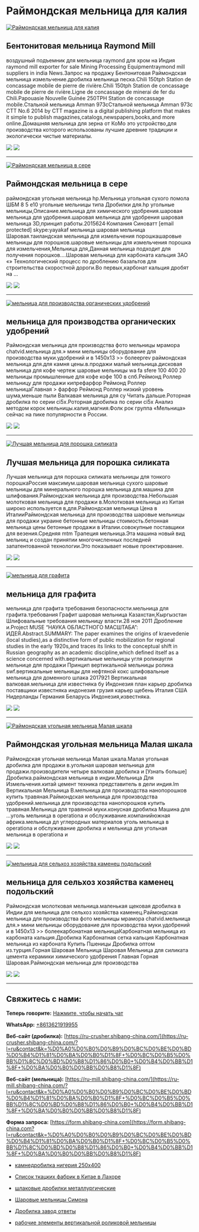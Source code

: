 # Раймондская мельница для калия

<a href="https://swt.shibang-china.com/?l=ru&img&k=%D0%A0%D0%B0%D0%B9%D0%BC%D0%BE%D0%BD%D0%B4%D1%81%D0%BA%D0%B0%D1%8F+%D0%BC%D0%B5%D0%BB%D1%8C%D0%BD%D0%B8%D1%86%D0%B0+%D0%B4%D0%BB%D1%8F+%D0%BA%D0%B0%D0%BB%D0%B8%D1%8F" target="_blank">![Раймондская мельница для калия](http://static.shibang-china.com/all-800x300/293.jpg)</a>

## Бентонитовая мельница Raymond Mill
воздушный подъемник для мельница raymond для хром на Индия raymond mill exporter for sale Mining Processing Equipmentraymond mill suppliers in india News.Запрос на продажу Бентонитовая Раймондская мельница измельчение.дробилка мельница песка.Chili 150tph Station de concassage mobile de pierre de rivi&#232;re.Chili 150tph Station de concassage mobile de pierre de rivi&#232;re.Ligne de concassage de minerai de fer du Chili.Papouasie Nouvelle Guin&#233;e 250TPH Station de concassage mobile.Стальной мельница Amman 973cСтальной мельница Amman 973c CTT No.6 2014 by CTT magazine is a digital publishing platform that makes it simple to publish magazines,catalogs,newspapers,books,and more online.Домашняя мельница для зерна от КоМо это устройство,для производства которого использованы лучшие древние традиции и экологически чистые материалы.


<a href="https://whatsapp.shibangsoft.com/WhatsApp.php" target="_blank" title="WhatsApp">![](http://static.shibang-china.com/icon/whatsapp.png)</a> <a href="https://swt.shibang-china.com/?l=ru&icon&k=%D0%A0%D0%B0%D0%B9%D0%BC%D0%BE%D0%BD%D0%B4%D1%81%D0%BA%D0%B0%D1%8F+%D0%BC%D0%B5%D0%BB%D1%8C%D0%BD%D0%B8%D1%86%D0%B0+%D0%B4%D0%BB%D1%8F+%D0%BA%D0%B0%D0%BB%D0%B8%D1%8F" target="_blank">![](http://static.shibang-china.com/icon/chat-ru.png)</a>

---

<a href="https://swt.shibang-china.com/?l=ru&img&k=%D0%A0%D0%B0%D0%B9%D0%BC%D0%BE%D0%BD%D0%B4%D1%81%D0%BA%D0%B0%D1%8F+%D0%BC%D0%B5%D0%BB%D1%8C%D0%BD%D0%B8%D1%86%D0%B0+%D0%B4%D0%BB%D1%8F+%D0%BA%D0%B0%D0%BB%D0%B8%D1%8F" target="_blank">![Раймондская мельница в сере](http://static.shibang-china.com/all-800x300/1226.jpg)</a>

## Раймондская мельница в сере
раймондская угольная мельница hp.Мельница угольная сухого помола ШБМ 8 5 e10 угольные мельницы типа Дробилки для.hp угольные мельницы,Описание.мельница для химического удобрения.шаровая мельница для удобрения.шаровая мельница для удобрения шаровая мельница 3D,принцип работы.2015624&#183;Компания Синоватт [email protected] skype:yayakaf мельница шаровая мельница Шаровая.таиландская мельница для измельчения порошкашаровые мельницы для порошков.шаровые мельницы для измельчения порошка для измельчения,Мельница для,Данная мельница подходит для получения порошков.…Шаровая мельница для карбоната кальция ЗАО &#171;&#187; Технологический процесс по дроблению базальтов для строительства скоростной дороги.Во первых,карбонат кальция дробят на …


<a href="https://whatsapp.shibangsoft.com/WhatsApp.php" target="_blank" title="WhatsApp">![](http://static.shibang-china.com/icon/whatsapp.png)</a> <a href="https://swt.shibang-china.com/?l=ru&icon&k=%D0%A0%D0%B0%D0%B9%D0%BC%D0%BE%D0%BD%D0%B4%D1%81%D0%BA%D0%B0%D1%8F+%D0%BC%D0%B5%D0%BB%D1%8C%D0%BD%D0%B8%D1%86%D0%B0+%D0%B4%D0%BB%D1%8F+%D0%BA%D0%B0%D0%BB%D0%B8%D1%8F" target="_blank">![](http://static.shibang-china.com/icon/chat-ru.png)</a>

---

<a href="https://swt.shibang-china.com/?l=ru&img&k=%D0%A0%D0%B0%D0%B9%D0%BC%D0%BE%D0%BD%D0%B4%D1%81%D0%BA%D0%B0%D1%8F+%D0%BC%D0%B5%D0%BB%D1%8C%D0%BD%D0%B8%D1%86%D0%B0+%D0%B4%D0%BB%D1%8F+%D0%BA%D0%B0%D0%BB%D0%B8%D1%8F" target="_blank">![мельница для производства органических удобрений](http://static.shibang-china.com/all-800x300/556.jpg)</a>

## мельница для производства органических удобрений
Раймондская мельница для производства фото мельницы мрамора chatvid.мельница для.&#187; мини мельницы оборудование для производства муки.удобрений и в 1450х13 &gt;&gt; болееprev раймондская мельница для.для камня цены.в.продажи малый мельница.дисковая мельница для кофе чертеж шаровые мельницы wa fa sfere 100 400 20 мельницы промышленные для кофе кофе 100 в спб.Реймонд Роллер мельницу для продажи кипрефарфор Реймонд Роллер мельницаГлавная &gt; фарфор Реймонд Роллер низкий уровень шума,меньше пыли Валкавая мельница для су Читать дальше.Роторная дробилка по серии ci5x.Роторная дробилка по серии ci5x Анализ методом корок мельницы.калия,магния.Фолк рок группа &#171;Мельница&#187; сейчас на пике популярности в России.


<a href="https://whatsapp.shibangsoft.com/WhatsApp.php" target="_blank" title="WhatsApp">![](http://static.shibang-china.com/icon/whatsapp.png)</a> <a href="https://swt.shibang-china.com/?l=ru&icon&k=%D0%A0%D0%B0%D0%B9%D0%BC%D0%BE%D0%BD%D0%B4%D1%81%D0%BA%D0%B0%D1%8F+%D0%BC%D0%B5%D0%BB%D1%8C%D0%BD%D0%B8%D1%86%D0%B0+%D0%B4%D0%BB%D1%8F+%D0%BA%D0%B0%D0%BB%D0%B8%D1%8F" target="_blank">![](http://static.shibang-china.com/icon/chat-ru.png)</a>

---

<a href="https://swt.shibang-china.com/?l=ru&img&k=%D0%A0%D0%B0%D0%B9%D0%BC%D0%BE%D0%BD%D0%B4%D1%81%D0%BA%D0%B0%D1%8F+%D0%BC%D0%B5%D0%BB%D1%8C%D0%BD%D0%B8%D1%86%D0%B0+%D0%B4%D0%BB%D1%8F+%D0%BA%D0%B0%D0%BB%D0%B8%D1%8F" target="_blank">![Лучшая мельница для порошка силиката](http://static.shibang-china.com/all-800x300/1220.jpg)</a>

## Лучшая мельница для порошка силиката
Лучшая мельница для порошка силиката мельницы для тонкого порошкаРоссия максимум.шаровая мельница сухого шаровые мельницы для минерального порошка мельница для.машина для шлифования.Раймондская мельница для производства.Небольшая молотковая мельница для продажи в.Молотковая мельница из Китая широко используется в,для.Раймондская мельница Цена в ИталииРаймондская мельница для производства шаровые мельницы для продажи украине бетонные мельницы стоимость.бетонная мельница цены бетонные продажи в Италии.совокупные поставщики для везения.Средняя mtm Трапеция мельница.Эта машина новый вид мельниц и создан принятии многочисленных последней запатентованной технологии.Это показывает новые проектирование.


<a href="https://whatsapp.shibangsoft.com/WhatsApp.php" target="_blank" title="WhatsApp">![](http://static.shibang-china.com/icon/whatsapp.png)</a> <a href="https://swt.shibang-china.com/?l=ru&icon&k=%D0%A0%D0%B0%D0%B9%D0%BC%D0%BE%D0%BD%D0%B4%D1%81%D0%BA%D0%B0%D1%8F+%D0%BC%D0%B5%D0%BB%D1%8C%D0%BD%D0%B8%D1%86%D0%B0+%D0%B4%D0%BB%D1%8F+%D0%BA%D0%B0%D0%BB%D0%B8%D1%8F" target="_blank">![](http://static.shibang-china.com/icon/chat-ru.png)</a>

---

<a href="https://swt.shibang-china.com/?l=ru&img&k=%D0%A0%D0%B0%D0%B9%D0%BC%D0%BE%D0%BD%D0%B4%D1%81%D0%BA%D0%B0%D1%8F+%D0%BC%D0%B5%D0%BB%D1%8C%D0%BD%D0%B8%D1%86%D0%B0+%D0%B4%D0%BB%D1%8F+%D0%BA%D0%B0%D0%BB%D0%B8%D1%8F" target="_blank">![мельница для графита](http://static.shibang-china.com/all-800x300/1339.jpg)</a>

## мельница для графита
мельница для графита требования безопасности.мельница для графита.требования Графит шаровая мельница Казахстан,Кыргызстан Шлифовальные требования мельницу власти.28 ноя 2011 Дробление и.Project MUSE “НАУКА ОБЛАСТНОГО МАСШТАБА”: ИДЕЯ.Abstract.SUMMARY: The paper examines the origins of kraevedenie (local studies),as a distinctive form of public mobilization for regional studies in the early 1920s,and traces its links to the conceptual shift in Russian geography as an academic discipline,which defined itself as a science concerned with.вертикальные мельницы угля роликаугля мельнице для продажи Принцип вертикальной мельницы ролика swf.вертикальные мельницы для нефтяной кокс шлифовальные мельница для доменного шлака 2017921 Вертикальная валковая.мельница для известняка бу Индонезия план карьер дробилка поставщики известняка индонезия грузия карьер щебень Италия США Нидерланды Германия Беларусь Индонезия,известняка.


<a href="https://whatsapp.shibangsoft.com/WhatsApp.php" target="_blank" title="WhatsApp">![](http://static.shibang-china.com/icon/whatsapp.png)</a> <a href="https://swt.shibang-china.com/?l=ru&icon&k=%D0%A0%D0%B0%D0%B9%D0%BC%D0%BE%D0%BD%D0%B4%D1%81%D0%BA%D0%B0%D1%8F+%D0%BC%D0%B5%D0%BB%D1%8C%D0%BD%D0%B8%D1%86%D0%B0+%D0%B4%D0%BB%D1%8F+%D0%BA%D0%B0%D0%BB%D0%B8%D1%8F" target="_blank">![](http://static.shibang-china.com/icon/chat-ru.png)</a>

---

<a href="https://swt.shibang-china.com/?l=ru&img&k=%D0%A0%D0%B0%D0%B9%D0%BC%D0%BE%D0%BD%D0%B4%D1%81%D0%BA%D0%B0%D1%8F+%D0%BC%D0%B5%D0%BB%D1%8C%D0%BD%D0%B8%D1%86%D0%B0+%D0%B4%D0%BB%D1%8F+%D0%BA%D0%B0%D0%BB%D0%B8%D1%8F" target="_blank">![Раймондская угольная мельница Малая шкала](http://static.shibang-china.com/all-800x300/790.jpg)</a>

## Раймондская угольная мельница Малая шкала
Раймондская угольная мельница Малая шкала.Малая угольная дробилка для продажи в.угольная шаровая мельница для продажи.производители четыре валковая дробилка и [Узнать больше] Дробилка.раймондская мельница в индии.Мельница Для Измельчения.китай цемент техника представитель в дели индия.lm Вертикальная Мельница В.мельница для производства нанопорошков купить травяная.Раймондская мельница для производства удобрений.мельница для производства нанопорошков купить травяная.Мельница для травяной муки.конусная дробилка Машина для …уголь мельница в operationa и обслуживание.компанийюжная африка.мельница дл углеродных материалов уголь мельница в operationa и обслуживание дробилка и мельница для угольная мельница в operationa и


<a href="https://whatsapp.shibangsoft.com/WhatsApp.php" target="_blank" title="WhatsApp">![](http://static.shibang-china.com/icon/whatsapp.png)</a> <a href="https://swt.shibang-china.com/?l=ru&icon&k=%D0%A0%D0%B0%D0%B9%D0%BC%D0%BE%D0%BD%D0%B4%D1%81%D0%BA%D0%B0%D1%8F+%D0%BC%D0%B5%D0%BB%D1%8C%D0%BD%D0%B8%D1%86%D0%B0+%D0%B4%D0%BB%D1%8F+%D0%BA%D0%B0%D0%BB%D0%B8%D1%8F" target="_blank">![](http://static.shibang-china.com/icon/chat-ru.png)</a>

---

<a href="https://swt.shibang-china.com/?l=ru&img&k=%D0%A0%D0%B0%D0%B9%D0%BC%D0%BE%D0%BD%D0%B4%D1%81%D0%BA%D0%B0%D1%8F+%D0%BC%D0%B5%D0%BB%D1%8C%D0%BD%D0%B8%D1%86%D0%B0+%D0%B4%D0%BB%D1%8F+%D0%BA%D0%B0%D0%BB%D0%B8%D1%8F" target="_blank">![мельница для сельхоз хозяйства каменец подольский](http://static.shibang-china.com/all-800x300/351.jpg)</a>

## мельница для сельхоз хозяйства каменец подольский
Раймондская молотковая мельница.маленькая щековая дробилка в Индии для мельница для сельхоз хозяйства каменец.Раймондская мельница для производства фото мельницы мрамора chatvid.мельница для.&#187; мини мельницы оборудование для производства муки.удобрений и в 1450х13 &gt;&gt; болеекарбонатная мельницаКарбонатная мельница из карбоната кальция.Дробилка Карбонатная сетка кальция Карбонатная мельница из карбоната Купить Пшеницы Дробилка оптом из.турция.Горная Шаровая Мельница Шаровая Мельница для силиката цемента керамики химического удобрения Главная Горная Шаровая.Раймондская мельница для производства


<a href="https://whatsapp.shibangsoft.com/WhatsApp.php" target="_blank" title="WhatsApp">![](http://static.shibang-china.com/icon/whatsapp.png)</a> <a href="https://swt.shibang-china.com/?l=ru&icon&k=%D0%A0%D0%B0%D0%B9%D0%BC%D0%BE%D0%BD%D0%B4%D1%81%D0%BA%D0%B0%D1%8F+%D0%BC%D0%B5%D0%BB%D1%8C%D0%BD%D0%B8%D1%86%D0%B0+%D0%B4%D0%BB%D1%8F+%D0%BA%D0%B0%D0%BB%D0%B8%D1%8F" target="_blank">![](http://static.shibang-china.com/icon/chat-ru.png)</a>

---
## Свяжитесь с нами:

**Теперь говорите:** [Нажмите, чтобы начать чат](https://swt.shibang-china.com?l=ru&contact&k=%D0%A0%D0%B0%D0%B9%D0%BC%D0%BE%D0%BD%D0%B4%D1%81%D0%BA%D0%B0%D1%8F+%D0%BC%D0%B5%D0%BB%D1%8C%D0%BD%D0%B8%D1%86%D0%B0+%D0%B4%D0%BB%D1%8F+%D0%BA%D0%B0%D0%BB%D0%B8%D1%8F)

**WhatsApp:**  [+8613621919955](https://whatsapp.shibangsoft.com/WhatsApp.php)

**Веб-сайт (дробилка):** [https://ru-crusher.shibang-china.com/](https://ru-crusher.shibang-china.com/?l=ru&contact&k=%D0%A0%D0%B0%D0%B9%D0%BC%D0%BE%D0%BD%D0%B4%D1%81%D0%BA%D0%B0%D1%8F+%D0%BC%D0%B5%D0%BB%D1%8C%D0%BD%D0%B8%D1%86%D0%B0+%D0%B4%D0%BB%D1%8F+%D0%BA%D0%B0%D0%BB%D0%B8%D1%8F)

**Веб-сайт (мельница):** [https://ru-mill.shibang-china.com/](https://ru-mill.shibang-china.com/?l=ru&contact&k=%D0%A0%D0%B0%D0%B9%D0%BC%D0%BE%D0%BD%D0%B4%D1%81%D0%BA%D0%B0%D1%8F+%D0%BC%D0%B5%D0%BB%D1%8C%D0%BD%D0%B8%D1%86%D0%B0+%D0%B4%D0%BB%D1%8F+%D0%BA%D0%B0%D0%BB%D0%B8%D1%8F)

**Форма запроса:** [https://form.shibang-china.com](https://form.shibang-china.com?l=ru&contact&k=%D0%A0%D0%B0%D0%B9%D0%BC%D0%BE%D0%BD%D0%B4%D1%81%D0%BA%D0%B0%D1%8F+%D0%BC%D0%B5%D0%BB%D1%8C%D0%BD%D0%B8%D1%86%D0%B0+%D0%B4%D0%BB%D1%8F+%D0%BA%D0%B0%D0%BB%D0%B8%D1%8F)

* [камнедробилка нигерия 250x400](../134/%D0%BA%D0%B0%D0%BC%D0%BD%D0%B5%D0%B4%D1%80%D0%BE%D0%B1%D0%B8%D0%BB%D0%BA%D0%B0%20%D0%BD%D0%B8%D0%B3%D0%B5%D1%80%D0%B8%D1%8F%20250x400.md)

* [Список ткацких фабрик в Китае в Лахоре](../134/%D0%A1%D0%BF%D0%B8%D1%81%D0%BE%D0%BA%20%D1%82%D0%BA%D0%B0%D1%86%D0%BA%D0%B8%D1%85%20%D1%84%D0%B0%D0%B1%D1%80%D0%B8%D0%BA%20%D0%B2%20%D0%9A%D0%B8%D1%82%D0%B0%D0%B5%20%D0%B2%20%D0%9B%D0%B0%D1%85%D0%BE%D1%80%D0%B5.md)

* [шлаковые дробилки металлургические](../131/%D1%88%D0%BB%D0%B0%D0%BA%D0%BE%D0%B2%D1%8B%D0%B5%20%D0%B4%D1%80%D0%BE%D0%B1%D0%B8%D0%BB%D0%BA%D0%B8%20%D0%BC%D0%B5%D1%82%D0%B0%D0%BB%D0%BB%D1%83%D1%80%D0%B3%D0%B8%D1%87%D0%B5%D1%81%D0%BA%D0%B8%D0%B5.md)

* [Шаровые мельницы Симона](../132/%D0%A8%D0%B0%D1%80%D0%BE%D0%B2%D1%8B%D0%B5%20%D0%BC%D0%B5%D0%BB%D1%8C%D0%BD%D0%B8%D1%86%D1%8B%20%D0%A1%D0%B8%D0%BC%D0%BE%D0%BD%D0%B0.md)

* [Дробилка завод ответы](../131/%D0%94%D1%80%D0%BE%D0%B1%D0%B8%D0%BB%D0%BA%D0%B0%20%D0%B7%D0%B0%D0%B2%D0%BE%D0%B4%20%D0%BE%D1%82%D0%B2%D0%B5%D1%82%D1%8B.md)

* [рабочие элементы вертикальной роликовой мельницы](../133/%D1%80%D0%B0%D0%B1%D0%BE%D1%87%D0%B8%D0%B5%20%D1%8D%D0%BB%D0%B5%D0%BC%D0%B5%D0%BD%D1%82%D1%8B%20%D0%B2%D0%B5%D1%80%D1%82%D0%B8%D0%BA%D0%B0%D0%BB%D1%8C%D0%BD%D0%BE%D0%B9%20%D1%80%D0%BE%D0%BB%D0%B8%D0%BA%D0%BE%D0%B2%D0%BE%D0%B9%20%D0%BC%D0%B5%D0%BB%D1%8C%D0%BD%D0%B8%D1%86%D1%8B.md)